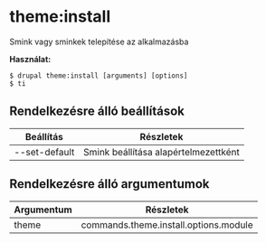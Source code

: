 # theme:install
Smink vagy sminkek telepítése az alkalmazásba

**Használat:**
```
$ drupal theme:install [arguments] [options] 
$ ti  
```

## Rendelkezésre álló beállítások
Beállítás | Részletek
-------|-------------
--set-default | Smink beállítása alapértelmezettként

## Rendelkezésre álló argumentumok
Argumentum | Részletek
---------|-------------
theme | commands.theme.install.options.module
